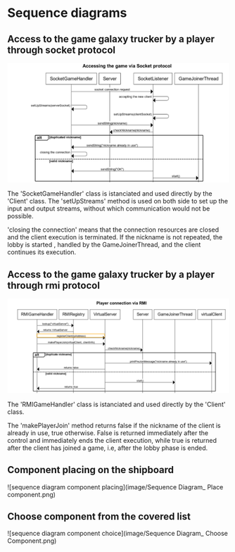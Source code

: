 # Sequence diagrams

## Access to the game galaxy trucker by a player through socket protocol

![sequence diagram socket](images/socket.png)

The 'SocketGameHandler' class is istanciated and used directly by the 'Client' class. The 'setUpStreams' method is used on both side to set up the input and output streams, without which communication would not be possible. 

'closing the connection' means that the connection resources are closed and the client execution is terminated. If the nickname is not repeated, the lobby is started , handled by the GameJoinerThread, and the client continues its execution. 

## Access to the game galaxy trucker by a player through rmi protocol

![sequence diagram socket](images/rmi.png)

The 'RMIGameHandler' class is istanciated and used directly by the 'Client' class.

The 'makePlayerJoin' method returns false if the nickname of the client is already in use, true otherwise. False is returned immediately after the control and immediately ends the client execution, while true is returned after the client has joined a game, i.e, after the lobby phase is ended.  

## Component placing on the shipboard

![sequence diagram component placing](image/Sequence Diagram_ Place component.png)

## Choose component from the covered list

![sequence diagram component choice](image/Sequence Diagram_ Choose Component.png)
